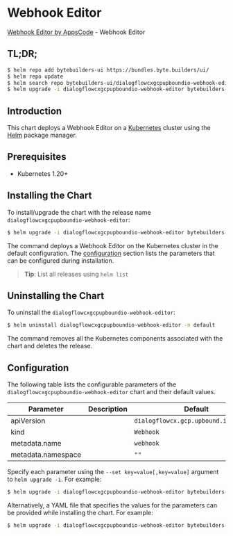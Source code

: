 # Webhook Editor

[Webhook Editor by AppsCode](https://byte.builders) - Webhook Editor

## TL;DR;

```bash
$ helm repo add bytebuilders-ui https://bundles.byte.builders/ui/
$ helm repo update
$ helm search repo bytebuilders-ui/dialogflowcxgcpupboundio-webhook-editor --version=v0.4.18
$ helm upgrade -i dialogflowcxgcpupboundio-webhook-editor bytebuilders-ui/dialogflowcxgcpupboundio-webhook-editor -n default --create-namespace --version=v0.4.18
```

## Introduction

This chart deploys a Webhook Editor on a [Kubernetes](http://kubernetes.io) cluster using the [Helm](https://helm.sh) package manager.

## Prerequisites

- Kubernetes 1.20+

## Installing the Chart

To install/upgrade the chart with the release name `dialogflowcxgcpupboundio-webhook-editor`:

```bash
$ helm upgrade -i dialogflowcxgcpupboundio-webhook-editor bytebuilders-ui/dialogflowcxgcpupboundio-webhook-editor -n default --create-namespace --version=v0.4.18
```

The command deploys a Webhook Editor on the Kubernetes cluster in the default configuration. The [configuration](#configuration) section lists the parameters that can be configured during installation.

> **Tip**: List all releases using `helm list`

## Uninstalling the Chart

To uninstall the `dialogflowcxgcpupboundio-webhook-editor`:

```bash
$ helm uninstall dialogflowcxgcpupboundio-webhook-editor -n default
```

The command removes all the Kubernetes components associated with the chart and deletes the release.

## Configuration

The following table lists the configurable parameters of the `dialogflowcxgcpupboundio-webhook-editor` chart and their default values.

|     Parameter      | Description |                     Default                      |
|--------------------|-------------|--------------------------------------------------|
| apiVersion         |             | <code>dialogflowcx.gcp.upbound.io/v1beta1</code> |
| kind               |             | <code>Webhook</code>                             |
| metadata.name      |             | <code>webhook</code>                             |
| metadata.namespace |             | <code>""</code>                                  |


Specify each parameter using the `--set key=value[,key=value]` argument to `helm upgrade -i`. For example:

```bash
$ helm upgrade -i dialogflowcxgcpupboundio-webhook-editor bytebuilders-ui/dialogflowcxgcpupboundio-webhook-editor -n default --create-namespace --version=v0.4.18 --set apiVersion=dialogflowcx.gcp.upbound.io/v1beta1
```

Alternatively, a YAML file that specifies the values for the parameters can be provided while
installing the chart. For example:

```bash
$ helm upgrade -i dialogflowcxgcpupboundio-webhook-editor bytebuilders-ui/dialogflowcxgcpupboundio-webhook-editor -n default --create-namespace --version=v0.4.18 --values values.yaml
```
